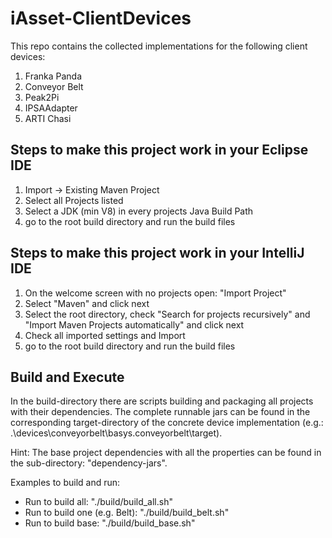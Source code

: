 # iAsset-ClientDevices

This repo contains the collected implementations for the following client devices:

1) Franka Panda
2) Conveyor Belt
3) Peak2Pi
4) IPSAAdapter
5) ARTI Chasi

## Steps to make this project work in your Eclipse IDE

1) Import -> Existing Maven Project
2) Select all Projects listed
3) Select a JDK (min V8) in every projects Java Build Path
4) go to the root build directory and run the build files

## Steps to make this project work in your IntelliJ IDE

1) On the welcome screen with no projects open: "Import Project"
2) Select "Maven" and click next
3) Select the root directory, check "Search for projects recursively" and "Import Maven Projects automatically" and click next
4) Check all imported settings and Import
5) go to the root build directory and run the build files

## Build and Execute

In the build-directory there are scripts building and packaging all projects with their dependencies. 
The complete runnable jars can be found in the corresponding target-directory of the concrete device implementation (e.g.: .\devices\conveyorbelt\basys.conveyorbelt\target\).

Hint: The base project dependencies with all the properties can be found in the sub-directory: "dependency-jars".

Examples to build and run:

+ Run to build all: "./build/build_all.sh"
+ Run to build one (e.g. Belt): "./build/build_belt.sh"
+ Run to build base: "./build/build_base.sh"
